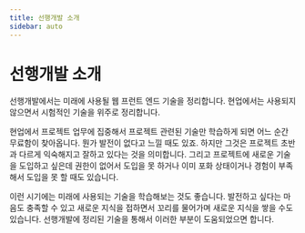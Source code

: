 ```yaml
---
title: 선행개발 소개
sidebar: auto
---
```


# 선행개발 소개

선행개발에서는 미래에 사용될 웹 프런트 엔드 기술을 정리합니다. 현업에서는 사용되지 않으면서 시험적인 기술을 위주로 정리합니다.

현업에서 프로젝트 업무에 집중해서 프로젝트 관련된 기술만 학습하게 되면 어느 순간 무료함이 찾아옵니다. 뭔가 발전이 없다고 느낄 때도 있죠. 하지만 그것은 프로젝트 초반과 다르게 익숙해지고 잘하고 있다는 것을 의미합니다. 그리고 프로젝트에 새로운 기술을 도입하고 싶은데 권한이 없어서 도입을 못 하거나 이미 포화 상태이거나 경험이 부족해서 도입을 못 할 때도 있습니다.

이런 시기에는 미래에 사용되는 기술을 학습해보는 것도 좋습니다. 발전하고 싶다는 마음도 충족할 수 있고 새로운 지식을 접하면서 꼬리를 물어가며 새로운 지식을 쌓을 수도 있습니다. 선행개발에 정리된 기술을 통해서 이러한 부분이 도움되었으면 합니다.
